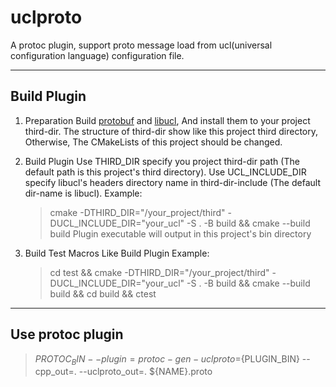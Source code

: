 # uclproto
A protoc plugin, support proto message load from ucl(universal configuration language) configuration file.

---
## Build Plugin
1. Preparation
   Build [protobuf](https://github.com/protocolbuffers/protobuf) and [libucl](https://github.com/vstakhov/libucl), And install them to your project third-dir. The structure of third-dir show like this project third directory, Otherwise, The CMakeLists of this project should be changed.
   
2. Build Plugin
   Use THIRD_DIR specify you project third-dir path (The default path is this project's third directory).
   Use UCL_INCLUDE_DIR specify libucl's headers directory name in third-dir-include (The default dir-name is libucl).
   Example:
   > cmake -DTHIRD_DIR="/your_project/third" -DUCL_INCLUDE_DIR="your_ucl" -S . -B build && cmake --build build
   Plugin executable will output in this project's bin directory

3. Build Test
   Macros Like Build Plugin
   Example:
   > cd test && cmake -DTHIRD_DIR="/your_project/third" -DUCL_INCLUDE_DIR="your_ucl" -S . -B build && cmake --build build && cd build && ctest

---
## Use protoc plugin
> ${PROTOC_BIN} --plugin=protoc-gen-uclproto=${PLUGIN_BIN} --cpp_out=. --uclproto_out=. ${NAME}.proto
